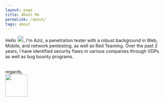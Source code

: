 ```yaml
---
layout: page
title: About Me
permalink: /about/
tags: about
---
```


Hello <img src="https://i.imgur.com/fZPfuNV.gif" width="20px">, I'm Aziz, a penetration tester with a robust background in Web, Mobile, and network pentesting, as well as Red Teaming. Over the past 2 years, I have identified security flaws in various companies through VDPs as well as bug bounty programs.

<p align=left>
  <br>
regards,
  <br>
<img src="https://i.imgur.com/IvYWWSK.png" width=70>
</p>
